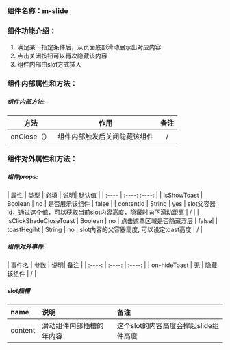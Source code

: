 ### 组件名称：m-slide

### 组件功能介绍：
                
1. 满足某一指定条件后，从页面底部滑动展示出对应内容
2. 点击关闭按钮可以再次隐藏该内容
3. 组件内部由slot方式插入

### 组件内部属性和方法：

##### 组件内部方法:
| 方法        | 作用   |  备注  |
| :----:    | :----:  | :----:  |
| onClose（）        |  组件内部触发后关闭隐藏该组件  |    /  |

### 组件对外属性和方法：
##### 组件props:
| 属性        | 类型   |  必填  | 说明|  默认值  |
| :----   | :----:  :----:  |
| isShowToast      |  Boolean  |   no     |   是否展示该组件  |   false  |
| contentId      |  String  |   yes     |   slot父容器id，通过这个值，可以获取当前slot内容高度，隐藏时向下滑动距离  |  /  |
| isClickShadeCloseToast      |  Boolean  |   no     |   点击遮罩区域是否隐藏浮层  |  false|
| toastHegiht      |  String  |   no     |  slot内容的父容器高度, 可以设定toast高度  |  /  |
##### 组件对外事件:
| 事件名        | 参数   |  说明|  备注  |
| :----:    | :----:  | :----:  |
| on-hideToast      |  无  |   隐藏该组件     |   /  | 


##### slot插槽

|name|说明|备注
|:-----|:---|:---|
|content|滑动组件内部插槽的年内容|这个slot的内容高度会撑起slide组件高度|
